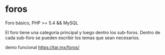 # foros
Foro básico, PHP >= 5.4 &amp;&amp; MySQL

El foro tiene una categoría principal y luego dentro los sub-foros. Dentro
de cada sub-foro se pueden escribir los temas que sean necesarios.


demo funcional https://tar.mx/foros/
